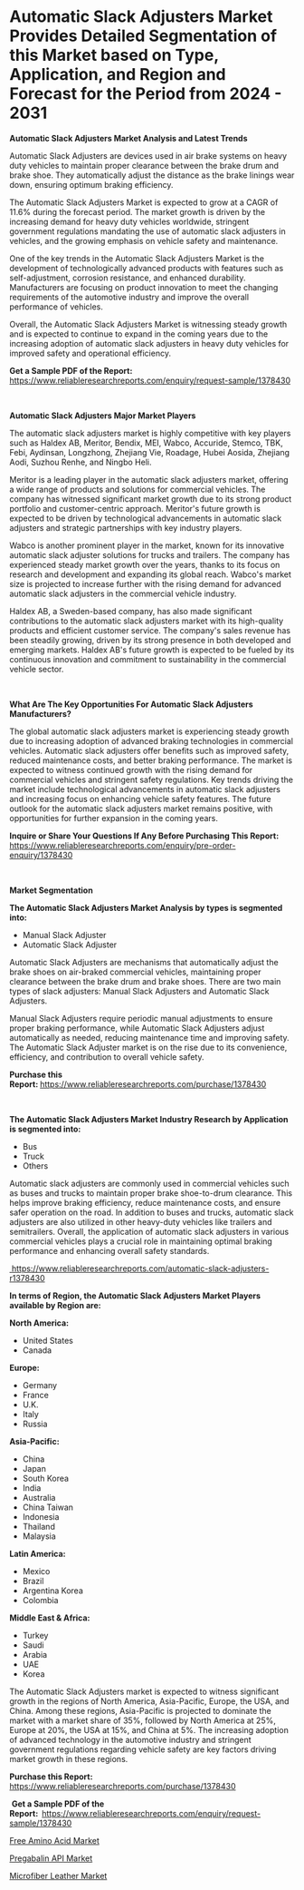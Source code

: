 <p><h1>Automatic Slack Adjusters Market Provides Detailed Segmentation of this Market based on Type, Application, and Region and Forecast for the Period from 2024 - 2031</h1></p><p><strong>Automatic Slack Adjusters Market Analysis and Latest Trends</strong></p>
<p><p>Automatic Slack Adjusters are devices used in air brake systems on heavy duty vehicles to maintain proper clearance between the brake drum and brake shoe. They automatically adjust the distance as the brake linings wear down, ensuring optimum braking efficiency.</p><p>The Automatic Slack Adjusters Market is expected to grow at a CAGR of 11.6% during the forecast period. The market growth is driven by the increasing demand for heavy duty vehicles worldwide, stringent government regulations mandating the use of automatic slack adjusters in vehicles, and the growing emphasis on vehicle safety and maintenance.</p><p>One of the key trends in the Automatic Slack Adjusters Market is the development of technologically advanced products with features such as self-adjustment, corrosion resistance, and enhanced durability. Manufacturers are focusing on product innovation to meet the changing requirements of the automotive industry and improve the overall performance of vehicles.</p><p>Overall, the Automatic Slack Adjusters Market is witnessing steady growth and is expected to continue to expand in the coming years due to the increasing adoption of automatic slack adjusters in heavy duty vehicles for improved safety and operational efficiency.</p></p>
<p><strong>Get a Sample PDF of the Report:&nbsp;</strong> <a href="https://www.reliableresearchreports.com/enquiry/request-sample/1378430">https://www.reliableresearchreports.com/enquiry/request-sample/1378430</a></p>
<p>&nbsp;</p>
<p><strong>Automatic Slack Adjusters Major Market Players</strong></p>
<p><p>The automatic slack adjusters market is highly competitive with key players such as Haldex AB, Meritor, Bendix, MEI, Wabco, Accuride, Stemco, TBK, Febi, Aydinsan, Longzhong, Zhejiang Vie, Roadage, Hubei Aosida, Zhejiang Aodi, Suzhou Renhe, and Ningbo Heli.</p><p>Meritor is a leading player in the automatic slack adjusters market, offering a wide range of products and solutions for commercial vehicles. The company has witnessed significant market growth due to its strong product portfolio and customer-centric approach. Meritor's future growth is expected to be driven by technological advancements in automatic slack adjusters and strategic partnerships with key industry players.</p><p>Wabco is another prominent player in the market, known for its innovative automatic slack adjuster solutions for trucks and trailers. The company has experienced steady market growth over the years, thanks to its focus on research and development and expanding its global reach. Wabco's market size is projected to increase further with the rising demand for advanced automatic slack adjusters in the commercial vehicle industry.</p><p>Haldex AB, a Sweden-based company, has also made significant contributions to the automatic slack adjusters market with its high-quality products and efficient customer service. The company's sales revenue has been steadily growing, driven by its strong presence in both developed and emerging markets. Haldex AB's future growth is expected to be fueled by its continuous innovation and commitment to sustainability in the commercial vehicle sector.</p></p>
<p>&nbsp;</p>
<p><strong>What Are The Key Opportunities For Automatic Slack Adjusters Manufacturers?</strong></p>
<p><p>The global automatic slack adjusters market is experiencing steady growth due to increasing adoption of advanced braking technologies in commercial vehicles. Automatic slack adjusters offer benefits such as improved safety, reduced maintenance costs, and better braking performance. The market is expected to witness continued growth with the rising demand for commercial vehicles and stringent safety regulations. Key trends driving the market include technological advancements in automatic slack adjusters and increasing focus on enhancing vehicle safety features. The future outlook for the automatic slack adjusters market remains positive, with opportunities for further expansion in the coming years.</p></p>
<p><strong>Inquire or Share Your Questions If Any Before Purchasing This Report:</strong> <a href="https://www.reliableresearchreports.com/enquiry/pre-order-enquiry/1378430">https://www.reliableresearchreports.com/enquiry/pre-order-enquiry/1378430</a></p>
<p>&nbsp;</p>
<p><strong>Market Segmentation</strong></p>
<p><strong>The Automatic Slack Adjusters Market Analysis by types is segmented into:</strong></p>
<p><ul><li>Manual Slack Adjuster</li><li>Automatic Slack Adjuster</li></ul></p>
<p><p>Automatic Slack Adjusters are mechanisms that automatically adjust the brake shoes on air-braked commercial vehicles, maintaining proper clearance between the brake drum and brake shoes. There are two main types of slack adjusters: Manual Slack Adjusters and Automatic Slack Adjusters. </p><p>Manual Slack Adjusters require periodic manual adjustments to ensure proper braking performance, while Automatic Slack Adjusters adjust automatically as needed, reducing maintenance time and improving safety. The Automatic Slack Adjuster market is on the rise due to its convenience, efficiency, and contribution to overall vehicle safety.</p></p>
<p><strong>Purchase this Report:&nbsp;</strong><a href="https://www.reliableresearchreports.com/purchase/1378430">https://www.reliableresearchreports.com/purchase/1378430</a></p>
<p>&nbsp;</p>
<p><strong>The Automatic Slack Adjusters Market Industry Research by Application is segmented into:</strong></p>
<p><ul><li>Bus</li><li>Truck</li><li>Others</li></ul></p>
<p><p>Automatic slack adjusters are commonly used in commercial vehicles such as buses and trucks to maintain proper brake shoe-to-drum clearance. This helps improve braking efficiency, reduce maintenance costs, and ensure safer operation on the road. In addition to buses and trucks, automatic slack adjusters are also utilized in other heavy-duty vehicles like trailers and semitrailers. Overall, the application of automatic slack adjusters in various commercial vehicles plays a crucial role in maintaining optimal braking performance and enhancing overall safety standards.</p></p>
<p><a href="https://www.reliableresearchreports.com/automatic-slack-adjusters-r1378430">&nbsp;https://www.reliableresearchreports.com/automatic-slack-adjusters-r1378430</a></p>
<p><strong>In terms of Region, the Automatic Slack Adjusters Market Players available by Region are:</strong></p>
<p>
    <p> <strong> North America: </strong>
        <ul>
            <li>United States</li>
            <li>Canada</li>
        </ul>
        </p> 
    <p> <strong> Europe: </strong>
        <ul>
            <li>Germany</li>
            <li>France</li>
            <li>U.K.</li>
            <li>Italy</li>
            <li>Russia</li>
        </ul>
        </p> 
    <p> <strong> Asia-Pacific: </strong>
        <ul>
            <li>China</li>
            <li>Japan</li>
            <li>South Korea</li>
            <li>India</li>
            <li>Australia</li>
            <li>China Taiwan</li>
            <li>Indonesia</li>
            <li>Thailand</li>
            <li>Malaysia</li>
        </ul>
        </p> 
    <p> <strong> Latin America: </strong>
        <ul>
            <li>Mexico</li>
            <li>Brazil</li>
            <li>Argentina Korea</li>
            <li>Colombia</li>
        </ul>
        </p> 
    <p> <strong> Middle East & Africa: </strong>
        <ul>
            <li>Turkey</li>
            <li>Saudi</li>
            <li>Arabia</li>
            <li>UAE</li>
            <li>Korea</li>
        </ul>
    </p>
    </p>
<p><p>The Automatic Slack Adjusters market is expected to witness significant growth in the regions of North America, Asia-Pacific, Europe, the USA, and China. Among these regions, Asia-Pacific is projected to dominate the market with a market share of 35%, followed by North America at 25%, Europe at 20%, the USA at 15%, and China at 5%. The increasing adoption of advanced technology in the automotive industry and stringent government regulations regarding vehicle safety are key factors driving market growth in these regions.</p></p>
<p><strong>Purchase this Report: </strong><a href="https://www.reliableresearchreports.com/purchase/1378430">https://www.reliableresearchreports.com/purchase/1378430</a></p>
<p>&nbsp;<strong>Get a Sample PDF of the Report:&nbsp;&nbsp;</strong><a href="https://www.reliableresearchreports.com/enquiry/request-sample/1378430">https://www.reliableresearchreports.com/enquiry/request-sample/1378430</a></p>
<p><strong></strong></p>
<p><p><a href="https://www.linkedin.com/pulse/free-amino-acid-market-size-growth-outlook-from-2024-dk73e?trackingId=nDth1%2FT0LCpWb1q1tClwAg%3D%3D">Free Amino Acid Market</a></p><p><a href="https://www.linkedin.com/pulse/pregabalin-api-market-size-growth-segmentation-regional-dlwze?trackingId=8EeqqWV9IJgEMXQZe0aZxg%3D%3D">Pregabalin API Market</a></p><p><a href="https://www.linkedin.com/pulse/microfiber-leather-market-size-share-global-analysis-ughke?trackingId=giQ%2B%2FyfXlUvj%2FrU%2FoEx1wA%3D%3D">Microfiber Leather Market</a></p></p>